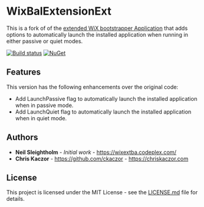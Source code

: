 # WixBalExtensionExt    

This is a fork of of the [extended WiX bootstrapper Application](https://wixextba.codeplex.com/) that adds options to automatically launch the installed application when running in either passive or quiet modes.

[![Build status](https://ci.appveyor.com/api/projects/status/mxk75obwrs8y1089?svg=true)](https://ci.appveyor.com/project/ckaczor/wixbalextensionext)
[![NuGet](https://img.shields.io/nuget/v/WixBalExtensionExt.svg)](https://www.nuget.org/packages/WixBalExtensionExt)

## Features

This version has the following enhancements over the original code:

* Add LaunchPassive flag to automatically launch the installed application when in passive mode.
* Add LaunchQuiet flag to automatically launch the installed application when in quiet mode.

## Authors

* **Neil Sleightholm** - *Initial work* - https://wixextba.codeplex.com/
* **Chris Kaczor** - https://github.com/ckaczor - https://chriskaczor.com

## License

This project is licensed under the MIT License - see the [LICENSE.md](LICENSE.md) file for details.
